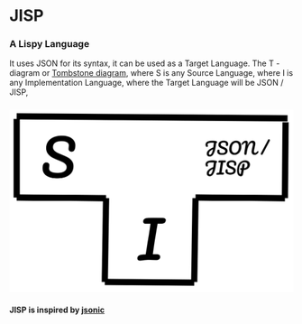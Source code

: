 # JISP
### A Lispy Language 
It uses JSON for its syntax, it can be used as a Target Language.
The T - diagram or [Tombstone diagram](https://en.wikipedia.org/wiki/Tombstone_diagram),
where S is any Source Language,
where I is any Implementation Language,
where the Target Language will be JSON / JISP,
### <img src="./T-Diagram-JISP.svg"/>

#### JISP is inspired by [jsonic](https://github.com/zaach/jsonic)
